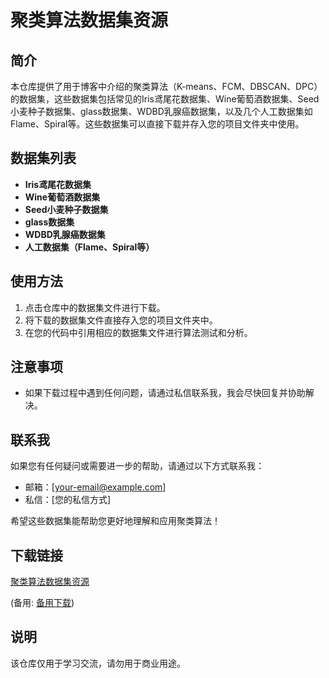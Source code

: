 # 聚类算法数据集资源

## 简介
本仓库提供了用于博客中介绍的聚类算法（K-means、FCM、DBSCAN、DPC）的数据集，这些数据集包括常见的Iris鸢尾花数据集、Wine葡萄酒数据集、Seed小麦种子数据集、glass数据集、WDBD乳腺癌数据集，以及几个人工数据集如Flame、Spiral等。这些数据集可以直接下载并存入您的项目文件夹中使用。

## 数据集列表
- **Iris鸢尾花数据集**
- **Wine葡萄酒数据集**
- **Seed小麦种子数据集**
- **glass数据集**
- **WDBD乳腺癌数据集**
- **人工数据集（Flame、Spiral等）**

## 使用方法
1. 点击仓库中的数据集文件进行下载。
2. 将下载的数据集文件直接存入您的项目文件夹中。
3. 在您的代码中引用相应的数据集文件进行算法测试和分析。

## 注意事项
- 如果下载过程中遇到任何问题，请通过私信联系我，我会尽快回复并协助解决。

## 联系我
如果您有任何疑问或需要进一步的帮助，请通过以下方式联系我：
- 邮箱：[your-email@example.com]
- 私信：[您的私信方式]

希望这些数据集能帮助您更好地理解和应用聚类算法！

## 下载链接
[聚类算法数据集资源](https://pan.quark.cn/s/0e222830400e) 

(备用: [备用下载](https://pan.baidu.com/s/150oEVn4I7lyLRWWDCQ7sRw?pwd=1234))

## 说明

该仓库仅用于学习交流，请勿用于商业用途。
